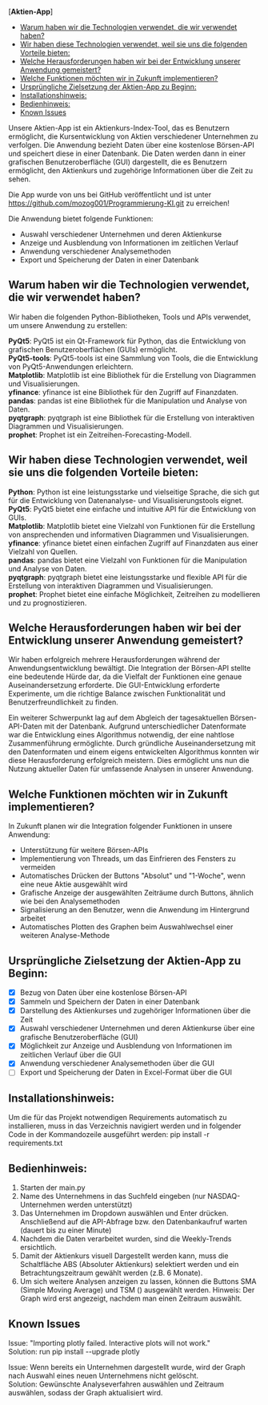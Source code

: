 [**Aktien-App**]
- [Warum haben wir die Technologien verwendet, die wir verwendet haben?](#warum-haben-wir-die-technologien-verwendet-die-wir-verwendet-haben)
- [Wir haben diese Technologien verwendet, weil sie uns die folgenden Vorteile bieten:](#wir-haben-diese-technologien-verwendet-weil-sie-uns-die-folgenden-vorteile-bieten)
- [Welche Herausforderungen haben wir bei der Entwicklung unserer Anwendung gemeistert?](#welche-herausforderungen-haben-wir-bei-der-entwicklung-unserer-anwendung-gemeistert)
- [Welche Funktionen möchten wir in Zukunft implementieren?](#welche-funktionen-möchten-wir-in-zukunft-implementieren)
- [Ursprüngliche Zielsetzung der Aktien-App zu Beginn:](#ursprüngliche-zielsetzung-der-aktien-app-zu-beginn)
- [Installationshinweis:](#installationshinweis)
- [Bedienhinweis:](#bedienhinweis)
- [Known Issues](#known-issues)

Unsere Aktien-App ist ein Aktienkurs-Index-Tool, das es Benutzern ermöglicht, die Kursentwicklung von Aktien verschiedener Unternehmen zu verfolgen. Die Anwendung bezieht Daten über eine kostenlose Börsen-API und speichert diese in einer Datenbank. Die Daten werden dann in einer grafischen Benutzeroberfläche (GUI) dargestellt, die es Benutzern ermöglicht, den Aktienkurs und zugehörige Informationen über die Zeit zu sehen.  

Die App wurde von uns bei GitHub veröffentlicht und ist unter https://github.com/mozog001/Programmierung-KI.git zu erreichen!  

Die Anwendung bietet folgende Funktionen:

-   Auswahl verschiedener Unternehmen und deren Aktienkurse
-   Anzeige und Ausblendung von Informationen im zeitlichen Verlauf
-   Anwendung verschiedener Analysemethoden
-   Export und Speicherung der Daten in einer Datenbank

## Warum haben wir die Technologien verwendet, die wir verwendet haben?

Wir haben die folgenden Python-Bibliotheken, Tools und APIs verwendet, um unsere Anwendung zu erstellen:

<b>PyQt5</b>: PyQt5 ist ein Qt-Framework für Python, das die Entwicklung von grafischen Benutzeroberflächen (GUIs) ermöglicht.  
<b>PyQt5-tools</b>: PyQt5-tools ist eine Sammlung von Tools, die die Entwicklung von PyQt5-Anwendungen erleichtern.  
<b>Matplotlib</b>: Matplotlib ist eine Bibliothek für die Erstellung von Diagrammen und Visualisierungen.  
<b>yfinance</b>: yfinance ist eine Bibliothek für den Zugriff auf Finanzdaten.  
<b>pandas</b>: pandas ist eine Bibliothek für die Manipulation und Analyse von Daten.  
<b>pyqtgraph</b>: pyqtgraph ist eine Bibliothek für die Erstellung von interaktiven Diagrammen und Visualisierungen.  
<b>prophet</b>: Prophet ist ein Zeitreihen-Forecasting-Modell.  

## Wir haben diese Technologien verwendet, weil sie uns die folgenden Vorteile bieten:

<b>Python</b>: Python ist eine leistungsstarke und vielseitige Sprache, die sich gut für die Entwicklung von Datenanalyse- und Visualisierungstools eignet.  
<b>PyQt5</b>: PyQt5 bietet eine einfache und intuitive API für die Entwicklung von GUIs.  
<b>Matplotlib</b>: Matplotlib bietet eine Vielzahl von Funktionen für die Erstellung von ansprechenden und informativen Diagrammen und Visualisierungen.  
<b>yfinance</b>: yfinance bietet einen einfachen Zugriff auf Finanzdaten aus einer Vielzahl von Quellen.  
<b>pandas</b>: pandas bietet eine Vielzahl von Funktionen für die Manipulation und Analyse von Daten.  
<b>pyqtgraph</b>: pyqtgraph bietet eine leistungsstarke und flexible API für die Erstellung von interaktiven Diagrammen und Visualisierungen.  
<b>prophet</b>: Prophet bietet eine einfache Möglichkeit, Zeitreihen zu modellieren und zu prognostizieren.  

## Welche Herausforderungen haben wir bei der Entwicklung unserer Anwendung gemeistert?

Wir haben erfolgreich mehrere Herausforderungen während der Anwendungsentwicklung bewältigt. Die Integration der Börsen-API stellte eine bedeutende Hürde dar, da die Vielfalt der Funktionen eine genaue Auseinandersetzung erforderte. Die GUI-Entwicklung erforderte Experimente, um die richtige Balance zwischen Funktionalität und Benutzerfreundlichkeit zu finden.    

Ein weiterer Schwerpunkt lag auf dem Abgleich der tagesaktuellen Börsen-API-Daten mit der Datenbank. Aufgrund unterschiedlicher Datenformate war die Entwicklung eines Algorithmus notwendig, der eine nahtlose Zusammenführung ermöglichte. Durch gründliche Auseinandersetzung mit den Datenformaten und einem eigens entwickelten Algorithmus konnten wir diese Herausforderung erfolgreich meistern. Dies ermöglicht uns nun die Nutzung aktueller Daten für umfassende Analysen in unserer Anwendung.

## Welche Funktionen möchten wir in Zukunft implementieren?

In Zukunft planen wir die Integration folgender Funktionen in unsere Anwendung:  

-   Unterstützung für weitere Börsen-APIs
-   Implementierung von Threads, um das Einfrieren des Fensters zu vermeiden
-   Automatisches Drücken der Buttons "Absolut" und "1-Woche", wenn eine neue Aktie ausgewählt wird
-   Grafische Anzeige der ausgewählten Zeiträume durch Buttons, ähnlich wie bei den Analysemethoden
-   Signalisierung an den Benutzer, wenn die Anwendung im Hintergrund arbeitet
-   Automatisches Plotten des Graphen beim Auswahlwechsel einer weiteren Analyse-Methode


## Ursprüngliche Zielsetzung der Aktien-App zu Beginn:

- [x] Bezug von Daten über eine kostenlose Börsen-API
- [x] Sammeln und Speichern der Daten in einer Datenbank
- [x] Darstellung des Aktienkurses und zugehöriger Informationen über die Zeit
- [x] Auswahl verschiedener Unternehmen und deren Aktienkurse über eine grafische Benutzeroberfläche (GUI)
- [x] Möglichkeit zur Anzeige und Ausblendung von Informationen im zeitlichen Verlauf über die GUI
- [x] Anwendung verschiedener Analysemethoden über die GUI
- [ ] Export und Speicherung der Daten in Excel-Format über die GUI

## Installationshinweis:
Um die für das Projekt notwendigen Requirements automatisch zu installieren, muss in das Verzeichnis navigiert werden und in folgender Code in der Kommandozeile ausgeführt werden: pip install -r requirements.txt

## Bedienhinweis:
1. Starten der main.py
2. Name des Unternehmens in das Suchfeld eingeben (nur NASDAQ-Unternehmen werden unterstützt)
3. Das Unternehmen im Dropdown auswählen und Enter drücken. Anschließend auf die API-Abfrage bzw. den Datenbankaufruf warten (dauert bis zu einer Minute)
4. Nachdem die Daten verarbeitet wurden, sind die Weekly-Trends ersichtlich.
5. Damit der Aktienkurs visuell Dargestellt werden kann, muss die Schaltfläche ABS (Absoluter Aktienkurs) selektiert werden und ein Betrachtungszeitraum gewählt werden (z.B. 6 Monate).
6. Um sich weitere Analysen anzeigen zu lassen, können die Buttons SMA (Simple Moving Average) und TSM () ausgewählt werden. Hinweis: Der Graph wird erst angezeigt, nachdem man einen Zeitraum auswählt.

## Known Issues
Issue: "Importing plotly failed. Interactive plots will not work."  
Solution: run pip install --upgrade plotly  
  
Issue: Wenn bereits ein Unternehmen dargestellt wurde, wird der Graph nach Auswahl eines neuen Unternehmens nicht gelöscht.  
Solution: Gewünschte Analyseverfahren auswählen und Zeitraum auswählen, sodass der Graph aktualisiert wird.  
  